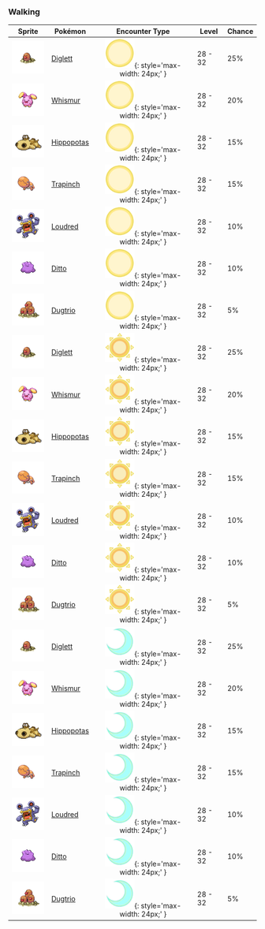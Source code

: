 ### Walking

| Sprite | Pokémon | Encounter Type | Level | Chance |
|:------:|---------|:--------------:|-------|--------|
| ![Diglett](../../assets/sprites/diglett/front.gif "Diglett") | [Diglett](../../pokemon/diglett.md/) | ![Morning](../../assets/encounter_types/morning.png "Morning"){: style='max-width: 24px;' } | 28 - 32 | 25% |
| ![Whismur](../../assets/sprites/whismur/front.gif "Whismur") | [Whismur](../../pokemon/whismur.md/) | ![Morning](../../assets/encounter_types/morning.png "Morning"){: style='max-width: 24px;' } | 28 - 32 | 20% |
| ![Hippopotas](../../assets/sprites/hippopotas/front.gif "Hippopotas") | [Hippopotas](../../pokemon/hippopotas.md/) | ![Morning](../../assets/encounter_types/morning.png "Morning"){: style='max-width: 24px;' } | 28 - 32 | 15% |
| ![Trapinch](../../assets/sprites/trapinch/front.gif "Trapinch") | [Trapinch](../../pokemon/trapinch.md/) | ![Morning](../../assets/encounter_types/morning.png "Morning"){: style='max-width: 24px;' } | 28 - 32 | 15% |
| ![Loudred](../../assets/sprites/loudred/front.gif "Loudred") | [Loudred](../../pokemon/loudred.md/) | ![Morning](../../assets/encounter_types/morning.png "Morning"){: style='max-width: 24px;' } | 28 - 32 | 10% |
| ![Ditto](../../assets/sprites/ditto/front.gif "Ditto") | [Ditto](../../pokemon/ditto.md/) | ![Morning](../../assets/encounter_types/morning.png "Morning"){: style='max-width: 24px;' } | 28 - 32 | 10% |
| ![Dugtrio](../../assets/sprites/dugtrio/front.gif "Dugtrio") | [Dugtrio](../../pokemon/dugtrio.md/) | ![Morning](../../assets/encounter_types/morning.png "Morning"){: style='max-width: 24px;' } | 28 - 32 | 5% |
| ![Diglett](../../assets/sprites/diglett/front.gif "Diglett") | [Diglett](../../pokemon/diglett.md/) | ![Day](../../assets/encounter_types/day.png "Day"){: style='max-width: 24px;' } | 28 - 32 | 25% |
| ![Whismur](../../assets/sprites/whismur/front.gif "Whismur") | [Whismur](../../pokemon/whismur.md/) | ![Day](../../assets/encounter_types/day.png "Day"){: style='max-width: 24px;' } | 28 - 32 | 20% |
| ![Hippopotas](../../assets/sprites/hippopotas/front.gif "Hippopotas") | [Hippopotas](../../pokemon/hippopotas.md/) | ![Day](../../assets/encounter_types/day.png "Day"){: style='max-width: 24px;' } | 28 - 32 | 15% |
| ![Trapinch](../../assets/sprites/trapinch/front.gif "Trapinch") | [Trapinch](../../pokemon/trapinch.md/) | ![Day](../../assets/encounter_types/day.png "Day"){: style='max-width: 24px;' } | 28 - 32 | 15% |
| ![Loudred](../../assets/sprites/loudred/front.gif "Loudred") | [Loudred](../../pokemon/loudred.md/) | ![Day](../../assets/encounter_types/day.png "Day"){: style='max-width: 24px;' } | 28 - 32 | 10% |
| ![Ditto](../../assets/sprites/ditto/front.gif "Ditto") | [Ditto](../../pokemon/ditto.md/) | ![Day](../../assets/encounter_types/day.png "Day"){: style='max-width: 24px;' } | 28 - 32 | 10% |
| ![Dugtrio](../../assets/sprites/dugtrio/front.gif "Dugtrio") | [Dugtrio](../../pokemon/dugtrio.md/) | ![Day](../../assets/encounter_types/day.png "Day"){: style='max-width: 24px;' } | 28 - 32 | 5% |
| ![Diglett](../../assets/sprites/diglett/front.gif "Diglett") | [Diglett](../../pokemon/diglett.md/) | ![Night](../../assets/encounter_types/night.png "Night"){: style='max-width: 24px;' } | 28 - 32 | 25% |
| ![Whismur](../../assets/sprites/whismur/front.gif "Whismur") | [Whismur](../../pokemon/whismur.md/) | ![Night](../../assets/encounter_types/night.png "Night"){: style='max-width: 24px;' } | 28 - 32 | 20% |
| ![Hippopotas](../../assets/sprites/hippopotas/front.gif "Hippopotas") | [Hippopotas](../../pokemon/hippopotas.md/) | ![Night](../../assets/encounter_types/night.png "Night"){: style='max-width: 24px;' } | 28 - 32 | 15% |
| ![Trapinch](../../assets/sprites/trapinch/front.gif "Trapinch") | [Trapinch](../../pokemon/trapinch.md/) | ![Night](../../assets/encounter_types/night.png "Night"){: style='max-width: 24px;' } | 28 - 32 | 15% |
| ![Loudred](../../assets/sprites/loudred/front.gif "Loudred") | [Loudred](../../pokemon/loudred.md/) | ![Night](../../assets/encounter_types/night.png "Night"){: style='max-width: 24px;' } | 28 - 32 | 10% |
| ![Ditto](../../assets/sprites/ditto/front.gif "Ditto") | [Ditto](../../pokemon/ditto.md/) | ![Night](../../assets/encounter_types/night.png "Night"){: style='max-width: 24px;' } | 28 - 32 | 10% |
| ![Dugtrio](../../assets/sprites/dugtrio/front.gif "Dugtrio") | [Dugtrio](../../pokemon/dugtrio.md/) | ![Night](../../assets/encounter_types/night.png "Night"){: style='max-width: 24px;' } | 28 - 32 | 5% |

